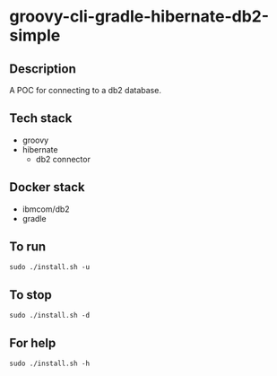 # groovy-cli-gradle-hibernate-db2-simple

## Description
A POC for connecting to a db2 database.

## Tech stack
- groovy
- hibernate
  - db2 connector

## Docker stack
- ibmcom/db2
- gradle

## To run
`sudo ./install.sh -u`

## To stop
`sudo ./install.sh -d`

## For help
`sudo ./install.sh -h`